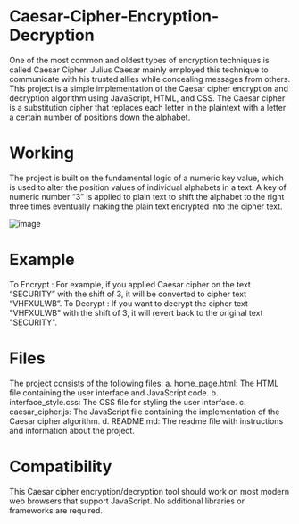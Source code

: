 # Caesar-Cipher-Encryption-Decryption
One of the most common and oldest types of encryption techniques is called Caesar Cipher. Julius Caesar mainly employed this technique to communicate with his trusted allies while concealing messages from others. 
This project is a simple implementation of the Caesar cipher encryption and decryption algorithm using JavaScript, HTML, and CSS. The Caesar cipher is a substitution cipher that replaces each letter in the plaintext with a letter a certain number of positions down the alphabet.

# Working
The project is built on the fundamental logic of a numeric key value, which is used to alter the position values of individual alphabets in a text. A key of numeric number “3” is applied to plain text to shift the alphabet to the right three times eventually making the plain text encrypted into the cipher text.

![image](https://github.com/user-attachments/assets/43d8c0ee-0bd3-48e5-88c1-19b8fefbf5d9)

# Example
To Encrypt : 
For example, if you applied Caesar cipher on the text “SECURITY” with the shift of 3, it will be converted to cipher text “VHFXULWB”.
To Decrypt :
If you want to decrypt the cipher text "VHFXULWB" with the shift of 3, it will revert back to the original text "SECURITY".

# Files
The project consists of the following files:
a. home_page.html: The HTML file containing the user interface and JavaScript code.
b. interface_style.css: The CSS file for styling the user interface.
c. caesar_cipher.js: The JavaScript file containing the implementation of the Caesar cipher algorithm.
d. README.md: The readme file with instructions and information about the project.

# Compatibility
This Caesar cipher encryption/decryption tool should work on most modern web browsers that support JavaScript. No additional libraries or frameworks are required.
